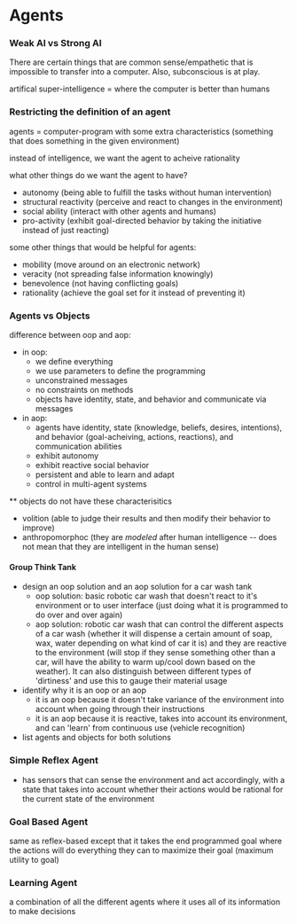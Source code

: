 # Agents

### Weak AI vs Strong AI

There are certain things that are common sense/empathetic that is impossible to transfer into a computer. Also, subconscious is at play.

artifical super-intelligence = where the computer is better than humans

### Restricting the definition of an agent

agents = computer-program with some extra characteristics (something that does something in the given environment)

instead of intelligence, we want the agent to acheive rationality

what other things do we want the agent to have?
- autonomy (being able to fulfill the tasks without human intervention)
- structural reactivity (perceive and react to changes in the environment)
- social ability (interact with other agents and humans)
- pro-activity (exhibit goal-directed behavior by taking the initiative instead of just reacting)

some other things that would be helpful for agents:
- mobility (move around on an electronic network)
- veracity (not spreading false information knowingly)
- benevolence (not having conflicting goals)
- rationality (achieve the goal set for it instead of preventing it)

### Agents vs Objects

difference between oop and aop:
- in oop:
    - we define everything
    - we use parameters to define the programming
    - unconstrained messages
    - no constraints on methods
    - objects have identity, state, and behavior and communicate via messages
- in aop:
    - agents have identity, state (knowledge, beliefs, desires, intentions), and behavior (goal-acheiving, actions, reactions), and communication abilities
    - exhibit autonomy
    - exhibit reactive social behavior
    - persistent and able to learn and adapt
    - control in multi-agent systems

** objects do not have these characterisitics

- volition (able to judge their results and then modify their behavior to improve)
- anthropomorphoc (they are *modeled* after human intelligence -- does not mean that they are intelligent in the human sense)

#### Group Think Tank

- design an oop solution and an aop solution for a car wash tank
    - oop solution: basic robotic car wash that doesn't react to it's environment or to user interface (just doing what it is programmed to do over and over again)
    - aop solution: robotic car wash that can control the different aspects of a car wash (whether it will dispense a certain amount of soap, wax, water depending on what kind of car it is) and they are reactive to the environment (will stop if they sense something other than a car, will have the ability to warm up/cool down based on the weather). It can also distinguish between different types of 'dirtiness' and use this to gauge their material usage
- identify why it is an oop or an aop
    - it is an oop because it doesn't take variance of the environment into account when going through their instructions
    - it is an aop because it is reactive, takes into account its environment, and can 'learn' from continuous use (vehicle recognition)
- list agents and objects for both solutions

### Simple Reflex Agent

- has sensors that can sense the environment and act accordingly, with a state that takes into account whether their actions would be rational for the current state of the environment

### Goal Based Agent

same as reflex-based except that it takes the end programmed goal where the actions will do everything they can to maximize their goal (maximum utility to goal)

### Learning Agent

a combination of all the different agents where it uses all of its information to make decisions

